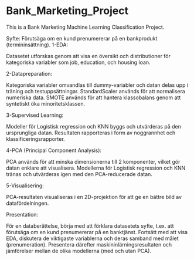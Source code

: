 # Bank_Marketing_Project
This is a Bank Marketing Machine Learning Classification Project.

Syfte: Förutsäga om en kund prenumererar på en bankprodukt (termininsättning).
1-EDA:

Datasetet utforskas genom att visa en översikt och distributioner för kategoriska variabler som job, education, och housing loan.

2-Datapreparation:

Kategoriska variabler omvandlas till dummy-variabler och datan delas upp i träning och testuppsättningar.
StandardScaler används för att normalisera numeriska data.
SMOTE används för att hantera klassobalans genom att syntetiskt öka minoritetsklassen.

3-Supervised Learning:

Modeller för Logistisk regression och KNN byggs och utvärderas på den ursprungliga datan.
Resultaten rapporteras i form av noggrannhet och klassificeringsrapporter.

4-PCA (Principal Component Analysis):

PCA används för att minska dimensionerna till 2 komponenter, vilket gör datan enklare att visualisera.
Modellerna för Logistisk regression och KNN tränas och utvärderas igen med den PCA-reducerade datan.

5-Visualisering:

PCA-resultaten visualiseras i en 2D-projektion för att ge en bättre bild av datafördelningen.

Presentation:

För en databerättelse, börja med att förklara datasetets syfte, t.ex. att förutsäga om en kund prenumererar på en banktjänst. Fortsätt med att visa EDA, diskutera de viktigaste variablerna och deras samband med målet (prenumeration). Presentera därefter maskininlärningsresultaten och jämförelser mellan de olika modellerna (med och utan PCA).

